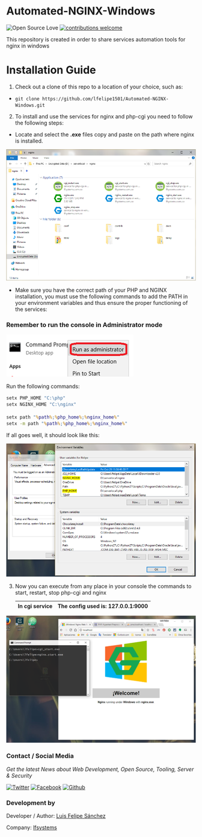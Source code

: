 # Automated-NGINX-Windows

![Open Source Love](https://badges.frapsoft.com/os/v1/open-source.svg?v=103)
[![contributions welcome](https://img.shields.io/badge/contributions-welcome-brightgreen.svg?style=flat)](https://github.com/lfelipe1501/Automated-NGINX-Windows/issues)

This repository is created in order to share services automation tools for nginx in windows

# Installation Guide

1. Check out a clone of this repo to a location of your choice, such as:

- `git clone https://github.com/lfelipe1501/Automated-NGINX-Windows.git`

2. To install and use the services for nginx and php-cgi you need to follow the following steps:


- Locate and select the **.exe** files copy and paste on the path where nginx is installed.

![Nginx-Windows](https://raw.githubusercontent.com/lfelipe1501/lfelipe-projects/master/nginx-windows/Install1.png)

- Make sure you have the correct path of your PHP and NGINX installation, you must use the following commands to add the PATH in your environment variables and thus ensure the proper functioning of the services:

### Remember to run the console in Administrator mode

![CMD-Windows-Admin](https://raw.githubusercontent.com/lfelipe1501/lfelipe-projects/master/nginx-windows/cmdasadmin.png)

Run the following commands:
```bat
setx PHP_HOME "C:\php"
setx NGINX_HOME "C:\nginx"

setx path "%path%;%php_home%;%nginx_home%"
setx -m path "%path%;%php_home%;%nginx_home%"
```
If all goes well, it should look like this:

![Windows-enviroment](https://raw.githubusercontent.com/lfelipe1501/lfelipe-projects/master/nginx-windows/path.PNG)

3. Now you can execute from any place in your console the commands to start, restart, stop php-cgi and nginx

   | In cgi service    | The config used is: 127.0.0.1:9000 |
   | ----------------- |:----------------------------------:|

![Windows-nginx](https://raw.githubusercontent.com/lfelipe1501/lfelipe-projects/master/nginx-windows/Capture.PNG)

### Contact / Social Media

*Get the latest News about Web Development, Open Source, Tooling, Server & Security*

[![Twitter](https://github.frapsoft.com/social/twitter.png)](https://twitter.com/lfelipe1501)
[![Facebook](https://github.frapsoft.com/social/facebook.png)](https://www.facebook.com/lfelipe1501)
[![Github](https://github.frapsoft.com/social/github.png)](https://github.com/lfelipe1501)

### Development by

Developer / Author: [Luis Felipe Sánchez](https://github.com/lfelipe1501)

Company: [lfsystems](https://www.lfsystems.com.co)

